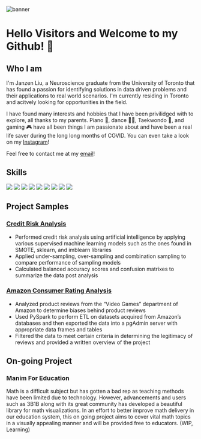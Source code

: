 
![banner](https://user-images.githubusercontent.com/100324759/160724836-27e36609-8d51-44ed-80d5-b97435cf2c2e.png)

#  Hello Visitors and Welcome to my Github! 👋

## Who I am 

I'm Janzen Liu, a Neuroscience graduate from the University of Toronto that has found a passion for identifying solutions in data driven problems and their applications to real world scenarios. I'm currently residing in Toronto and acitvely looking for opportunities in the field.

I have found many interests and hobbies that I have been privilidged with to explore, all thanks to my parents. Piano 🎹, dance 🕺🏽, Taekwondo 🥋, and gaming 🎮 have all been things I am passionate about and have been a real life saver during the long long months of COVID. You can even take a look on my [Instagram](https://www.instagram.com/janzenliu/)!

Feel free to contact me at my [email](Liujanzen@gmail.com)!

## Skills
<img src="https://img.shields.io/badge/Python-FFD43B?style=for-the-badge&logo=python&logoColor=blue" /> <img src="https://img.shields.io/badge/Pandas-2C2D72?style=for-the-badge&logo=pandas&logoColor=white" /> <img src="https://img.shields.io/badge/Microsoft_Excel-217346?style=for-the-badge&logo=microsoft-excel&logoColor=white" /> <img src='https://img.shields.io/badge/Jupyter-F37626.svg?&style=for-the-badge&logo=Jupyter&logoColor=white' /> <img src="https://img.shields.io/badge/MySQL-005C84?style=for-the-badge&logo=mysql&logoColor=white" /> <img src='https://img.shields.io/badge/MongoDB-4EA94B?style=for-the-badge&logo=mongodb&logoColor=white' /> <img src="https://img.shields.io/badge/PostgreSQL-316192?style=for-the-badge&logo=postgresql&logoColor=white" /> <img src='https://img.shields.io/badge/TensorFlow-FF6F00?style=for-the-badge&logo=tensorflow&logoColor=white' /> <img src='https://img.shields.io/badge/Tableau-E97627?style=for-the-badge&logo=Tableau&logoColor=white' />

## Project Samples

### [Credit Risk Analysis](https://github.com/YourOriginal/AI-Credit-Risk)
- Performed credit risk analysis using artificial intelligence by applying various supervised
machine learning models such as the ones found in SMOTE, sklearn, and imblearn
libraries
- Applied under-sampling, over-sampling and combination sampling to compare
performance of sampling models
- Calculated balanced accuracy scores and confusion matrixes to summarize the data post
analysis

### [Amazon Consumer Rating Analysis](https://github.com/YourOriginal/Amazon_Vine_Analysis)
- Analyzed product reviews from the “Video Games” department of Amazon to determine
biases behind product reviews
- Used PySpark to perform ETL on datasets acquired from Amazon’s databases and then
exported the data into a pgAdmin server with appropriate data frames and tables
- Filtered the data to meet certain criteria in determining the legitimacy of reviews and
provided a written overview of the project

## On-going Project

### Manim For Education

Math is a difficult subject but has gotten a bad rep as teaching methods have been limited due to technology. However, advancements and users such as 3B1B along with its great community has developed a beautiful library for math visualizations. In an effort to better improve math delivery in our education system, this on going project aims to cover vital math topics in a visually appealing manner and will be provided free to educators. (WIP, Learning)


